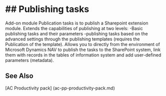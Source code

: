 ﻿---
Title: "publishing tasks"
Author: Autocont
Ms. custom: on
Ms date: 02/26/2018
reviewer: Ms.
Ms. suite:
Ms. _pltfrm tgt:
Ms. topic: article
MS Sales: dynamics-nav-2018
Ms. translationtype: Human Translation
Ms. sourcegitcommit: 
Ms. openlocfilehash: 
Ms. contentlocale: cs-cz
Ms. lasthandoff: 02/26/2018

---

# ## <a name = "ac-pp-publication-tasks.md" > </a> Publishing tasks

Add-on module Publication tasks is to publish a Sharepoint extension module. Extends the capabilities of publishing at two levels:
-Basic publishing tasks and their parameters
-publishing tasks based on the advanced settings through the publishing templates (requires the Publication of the template).
Allows you to directly from the environment of Microsoft Dynamics NAV to publish the tasks to the SharePoint system, link them with records in the tables of information system and add user-defined parameters (metadata).


## <a name = "see-also" > </a>See Also  
[AC Productivity pack] (ac-pp-productivity-pack.md)  
